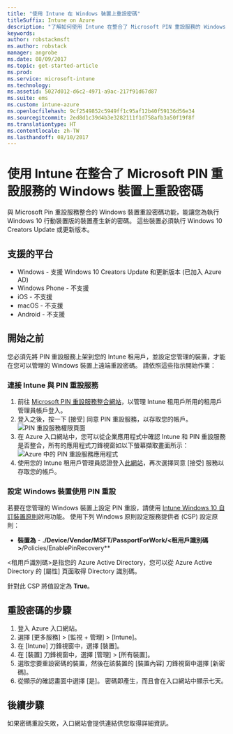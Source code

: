 ```yaml
---
title: "使用 Intune 在 Windows 裝置上重設密碼"
titleSuffix: Intune on Azure
description: "了解如何使用 Intune 在整合了 Microsoft PIN 重設服務的 Windows 裝置上重設密碼。」"
keywords: 
author: robstackmsft
ms.author: robstack
manager: angrobe
ms.date: 08/09/2017
ms.topic: get-started-article
ms.prod: 
ms.service: microsoft-intune
ms.technology: 
ms.assetid: 5027d012-d6c2-4971-a9ac-217f91d67d87
ms.suite: ems
ms.custom: intune-azure
ms.openlocfilehash: 9cf2549852c5949ff1c95af12b40f59136d56e34
ms.sourcegitcommit: 2ed8d1c39d4b3e3282111f1d758afb3a50f19f8f
ms.translationtype: HT
ms.contentlocale: zh-TW
ms.lasthandoff: 08/10/2017
---
```

# <a name="reset-the-passcode-on-windows-devices-integrated-with-the-microsoft-pin-reset-service-using-intune"></a>使用 Intune 在整合了 Microsoft PIN 重設服務的 Windows 裝置上重設密碼

與 Microsoft Pin 重設服務整合的 Windows 裝置重設密碼功能，能讓您為執行 Windows 10 行動裝置版的裝置產生新的密碼。 這些裝置必須執行 Windows 10 Creators Update 或更新版本。

## <a name="supported-platforms"></a>支援的平台

- Windows - 支援 Windows 10 Creators Update 和更新版本 (已加入 Azure AD)
- Windows Phone - 不支援
- iOS - 不支援
- macOS - 不支援
- Android - 不支援


## <a name="before-you-start"></a>開始之前

您必須先將 PIN 重設服務上架到您的 Intune 租用戶，並設定您管理的裝置，才能在您可以管理的 Windows 裝置上遠端重設密碼。 請依照這些指示開始作業：

### <a name="connect-intune-with-the-pin-reset-service"></a>連接 Intune 與 PIN 重設服務

1. 前往 [Microsoft PIN 重設服務整合網站](https://login.windows.net/common/oauth2/authorize?response_type=code&client_id=b8456c59-1230-44c7-a4a2-99b085333e84&resource=https%3A%2F%2Fgraph.windows.net&redirect_uri=https%3A%2F%2Fcred.microsoft.com&state=e9191523-6c2f-4f1d-a4f9-c36f26f89df0&prompt=admin_consent)，以管理 Intune 租用戶所用的租用戶管理員帳戶登入。
2. 登入之後，按一下 [接受] 同意 PIN 重設服務，以存取您的帳戶。<br>
![PIN 重設服務權限頁面](./media/pin-reset-service-application.png)
3. 在 Azure 入口網站中，您可以從企業應用程式中確認 Intune 和 PIN 重設服務是否整合，所有的應用程式刀鋒視窗如以下螢幕擷取畫面所示：<br>
![Azure 中的 PIN 重設服務應用程式](./media/pin-reset-service-home-screen.png)
4. 使用您的 Intune 租用戶管理員認證登入[此網站](https://login.windows.net/common/oauth2/authorize?response_type=code&client_id=9115dd05-fad5-4f9c-acc7-305d08b1b04e&resource=https%3A%2F%2Fcred.microsoft.com%2F&redirect_uri=ms-appx-web%3A%2F%2FMicrosoft.AAD.BrokerPlugin%2F9115dd05-fad5-4f9c-acc7-305d08b1b04e&state=6765f8c5-f4a7-4029-b667-46a6776ad611&prompt=admin_consent)，再次選擇同意 [接受] 服務以存取您的帳戶。

### <a name="configure-windows-devices-to-use-pin-reset"></a>設定 Windows 裝置使用 PIN 重設

若要在您管理的 Windows 裝置上設定 PIN 重設，請使用 [Intune Windows 10 自訂裝置原則](custom-settings-windows-10.md)啟用功能。 使用下列 Windows 原則設定服務提供者 (CSP) 設定原則：


- **裝置為** - **./Device/Vendor/MSFT/PassportForWork/<租用戶識別碼>**/Policies/EnablePinRecovery**

<租用戶識別碼>是指您的 Azure Active Directory，您可以從 Azure Active Directory 的 [屬性] 頁面取得 Directory 識別碼。

針對此 CSP 將值設定為 **True**。

## <a name="steps-to-reset-the-passcode"></a>重設密碼的步驟

1. 登入 Azure 入口網站。
2. 選擇 [更多服務]  >  [監視 + 管理]  >  [Intune]。
3. 在 [Intune] 刀鋒視窗中，選擇 [裝置]。
4. 在 [裝置] 刀鋒視窗中，選擇 [管理] > [所有裝置]。
5. 選取您要重設密碼的裝置，然後在該裝置的 [裝置內容] 刀鋒視窗中選擇 [新密碼]。
6. 從顯示的確認畫面中選擇 [是]。 密碼即產生，而且會在入口網站中顯示七天。

## <a name="next-steps"></a>後續步驟

如果密碼重設失敗，入口網站會提供連結供您取得詳細資訊。


